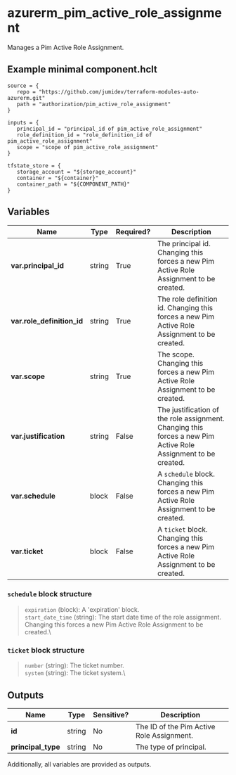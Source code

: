 # azurerm_pim_active_role_assignment

Manages a Pim Active Role Assignment.

## Example minimal component.hclt

```hcl
source = {
   repo = "https://github.com/jumidev/terraform-modules-auto-azurerm.git" 
   path = "authorization/pim_active_role_assignment" 
}

inputs = {
   principal_id = "principal_id of pim_active_role_assignment" 
   role_definition_id = "role_definition_id of pim_active_role_assignment" 
   scope = "scope of pim_active_role_assignment" 
}

tfstate_store = {
   storage_account = "${storage_account}" 
   container = "${container}" 
   container_path = "${COMPONENT_PATH}" 
}

```

## Variables

| Name | Type | Required? |  Description |
| ---- | ---- | --------- |  ----------- |
| **var.principal_id** | string | True | The principal id. Changing this forces a new Pim Active Role Assignment to be created. | 
| **var.role_definition_id** | string | True | The role definition id. Changing this forces a new Pim Active Role Assignment to be created. | 
| **var.scope** | string | True | The scope. Changing this forces a new Pim Active Role Assignment to be created. | 
| **var.justification** | string | False | The justification of the role assignment. Changing this forces a new Pim Active Role Assignment to be created. | 
| **var.schedule** | block | False | A `schedule` block. Changing this forces a new Pim Active Role Assignment to be created. | 
| **var.ticket** | block | False | A `ticket` block. Changing this forces a new Pim Active Role Assignment to be created. | 

### `schedule` block structure

> `expiration` (block): A 'expiration' block.\
> `start_date_time` (string): The start date time of the role assignment. Changing this forces a new Pim Active Role Assignment to be created.\

### `ticket` block structure

> `number` (string): The ticket number.\
> `system` (string): The ticket system.\



## Outputs

| Name | Type | Sensitive? | Description |
| ---- | ---- | --------- | --------- |
| **id** | string | No  | The ID of the Pim Active Role Assignment. | 
| **principal_type** | string | No  | The type of principal. | 

Additionally, all variables are provided as outputs.

